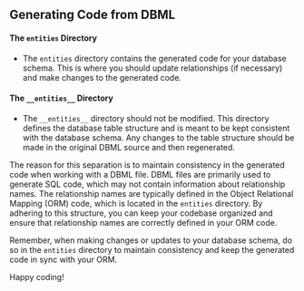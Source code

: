 ## Generating Code from DBML


#### The `entities` Directory

- The `entities` directory contains the generated code for your database schema. This is where you should update relationships (if necessary) and make changes to the generated code.

#### The `__entities__` Directory

- The `__entities__` directory should not be modified. This directory defines the database table structure and is meant to be kept consistent with the database schema. Any changes to the table structure should be made in the original DBML source and then regenerated.

The reason for this separation is to maintain consistency in the generated code when working with a DBML file. DBML files are primarily used to generate SQL code, which may not contain information about relationship names. The relationship names are typically defined in the Object Relational Mapping (ORM) code, which is located in the `entities` directory. By adhering to this structure, you can keep your codebase organized and ensure that relationship names are correctly defined in your ORM code.

Remember, when making changes or updates to your database schema, do so in the `entities` directory to maintain consistency and keep the generated code in sync with your ORM.

Happy coding!

